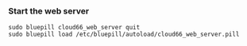 <!-- usedin: [ _rails/deployment/unicorn-rack-server.md] -->


### Start the web server

	sudo bluepill cloud66_web_server quit
	sudo bluepill load /etc/bluepill/autoload/cloud66_web_server.pill



